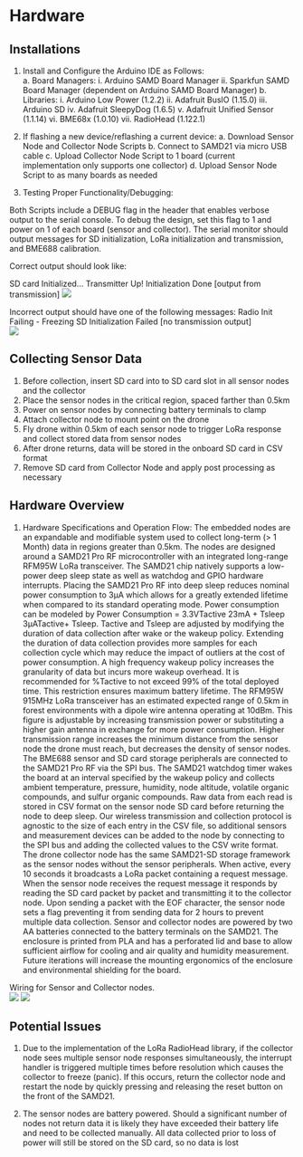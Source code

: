 # Hardware

## Installations    

1. Install and Configure the Arduino IDE as Follows:   
    a. Board Managers:
	i. Arduino SAMD Board Manager
       ii. Sparkfun SAMD Board Manager (dependent on Arduino SAMD Board Manager)
    b. Libraries:
        i. Arduino Low Power (1.2.2)
       ii. Adafruit BusIO (1.15.0)
      iii. Arduino SD 
       iv. Adafruit SleepyDog (1.6.5)
        v. Adafruit Unified Sensor (1.1.14)
       vi. BME68x (1.0.10)
      vii. RadioHead (1.122.1)

2. If flashing a new device/reflashing a current device:
	a. Download Sensor Node and Collector Node Scripts
        b. Connect to SAMD21 via micro USB cable 
        c. Upload Collector Node Script to 1 board (current implementation only supports one collector)
        d. Upload Sensor Node Script to as many boards as needed

3. Testing Proper Functionality/Debugging:

Both Scripts include a DEBUG flag in the header that enables verbose output to the serial console. To debug the design, set this flag to 1 and power on 1 of each board (sensor and collector). The serial monitor should output messages for SD initialization, LoRa initialization and transmission, and BME688 calibration. 

Correct output should look like:

SD card Initialized...
Transmitter Up!
Initialization Done
[output from transmission]
![](./Figures/Successful_Init.png)

Incorrect output should have one of the following messages:
Radio Init Failing - Freezing
SD Initialization Failed
[no transmission output]	
![](./Figures/Failed_Init.png)

## Collecting Sensor Data
1. Before collection, insert SD card into to SD card slot in all sensor nodes and the collector  
2. Place the sensor nodes in the critical region, spaced farther than 0.5km
3. Power on sensor nodes by connecting battery terminals to clamp
4. Attach collector node to mount point on the drone
5. Fly drone within 0.5km of each sensor node to trigger LoRa response and collect stored data from sensor nodes
6. After drone returns, data will be stored in the onboard SD card in CSV format
7. Remove SD card from Collector Node and apply post processing as necessary

## Hardware Overview
1. Hardware Specifications and Operation Flow:
The embedded nodes are an expandable and modifiable system used to collect long-term (> 1 Month) data in regions greater than 0.5km. The nodes are designed around a SAMD21 Pro RF microcontroller with an integrated long-range RFM95W LoRa transceiver. The SAMD21 chip natively supports a low-power deep sleep state as well as watchdog and GPIO hardware interrupts. Placing the SAMD21 Pro RF into deep sleep reduces nominal power consumption to 3μA which allows for a greatly extended lifetime when compared to its standard operating mode. Power consumption can be modeled by Power Consumption = 3.3VTactive  23mA + Tsleep 3μATactive+ Tsleep. Tactive and Tsleep are adjusted by modifying the duration of data collection after wake or the wakeup policy. Extending the duration of data collection provides more samples for each collection cycle which may reduce the impact of outliers at the cost of power consumption. A high frequency wakeup policy increases the granularity of data but incurs more wakeup overhead. It is recommended for %Tactive to not exceed 99% of the total deployed time. This restriction ensures maximum battery lifetime.
The RFM95W 915MHz LoRa transceiver has an estimated expected range of 0.5km in forest environments with a dipole wire antenna operating at 10dBm. This figure is adjustable by increasing transmission power or substituting a higher gain antenna in exchange for more power consumption. Higher transmission range increases the minimum distance from the sensor node the drone must reach, but decreases the density of sensor nodes. 
The BME688 sensor and SD card storage peripherals are connected to the SAMD21 Pro RF via the SPI bus. The SAMD21 watchdog timer wakes the board at an interval specified by the wakeup policy and collects ambient temperature, pressure, humidity, node altitude, volatile organic compounds, and sulfur organic compounds. Raw data from each read is stored in CSV format on the sensor node SD card before returning the node to deep sleep. Our wireless transmission and collection protocol is agnostic to the size of each entry in the CSV file, so additional sensors and measurement devices can be added to the node by connecting to the SPI bus and adding the collected values to the CSV write format. 
The drone collector node has the same SAMD21-SD storage framework as the sensor nodes without the sensor peripherals. When active, every 10 seconds it broadcasts a LoRa packet containing a request message. When the sensor node receives the request message it responds by reading the SD card packet by packet and transmitting it to the collector node. Upon sending a packet with the EOF character, the sensor node sets a flag preventing it from sending data for 2 hours to prevent multiple data collection. 
Sensor and collector nodes are powered by two AA batteries connected to the battery terminals on the SAMD21. 
	The enclosure is printed from PLA and has a perforated lid and base to allow sufficient airflow for cooling and air quality and humidity measurement. Future iterations will increase the mounting ergonomics of the enclosure and environmental shielding for the board.

Wiring for Sensor and Collector nodes.  
![](./Figures/Sensor_Node.png)
![](./Figures/Collector_Node.png)


## Potential Issues
1. Due to the implementation of the LoRa RadioHead library, if the collector node sees multiple sensor node responses simultaneously, the interrupt handler is triggered multiple times before resolution which causes the collector to freeze (panic). If this occurs, return the collector node and restart the node by quickly pressing and releasing the reset button on the front of the SAMD21.

2. The sensor nodes are battery powered. Should a significant number of nodes not return data it is likely they have exceeded their battery life and need to be collected manually. All data collected prior to loss of power will still be stored on the SD card, so no data is lost
